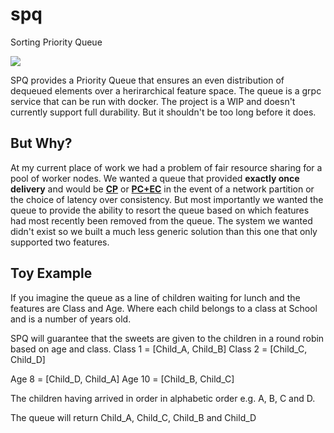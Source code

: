 # spq
Sorting Priority Queue

![](https://github.com/ptravers/spq/workflows/CI/badge.svg?branch=master)

SPQ provides a Priority Queue that ensures an even distribution of dequeued elements over a herirarchical feature space. The queue is a grpc service that can be run with docker. The project is a WIP and doesn't currently support full durability. But it shouldn't be too long before it does.

## But Why?
At my current place of work we had a problem of fair resource sharing for a pool of worker nodes. We wanted a queue that provided **exactly once delivery** and would be [**CP**](https://en.wikipedia.org/wiki/CAP_theorem) or [**PC+EC**](https://en.wikipedia.org/wiki/PACELC_theorem) in the event of a network partition or the choice of latency over consistency. But most importantly we wanted the queue to provide the ability to resort the queue based on which features had most recently been removed from the queue. The system we wanted didn't exist so we built a much less generic solution than this one that only supported two features.

## Toy Example
If you imagine the queue as a line of children waiting for lunch and the features are Class and Age. Where each child belongs to a class at School and is a number of years old.

SPQ will guarantee that the sweets are given to the children in a round robin based on age and class.
Class 1 = [Child_A, Child_B]
Class 2 = [Child_C, Child_D]

Age 8 = [Child_D, Child_A]
Age 10 = [Child_B, Child_C]

The children having arrived in order in alphabetic order e.g. A, B, C and D.

The queue will return Child_A, Child_C, Child_B and Child_D
